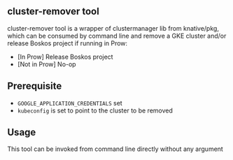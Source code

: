 ## cluster-remover tool

cluster-remover tool is a wrapper of clustermanager lib from knative/pkg, which
can be consumed by command line and remove a GKE cluster and/or release Boskos
project if running in Prow:

- [In Prow] Release Boskos project
- [Not in Prow] No-op

## Prerequisite

- `GOOGLE_APPLICATION_CREDENTIALS` set
- `kubeconfig` is set to point to the cluster to be removed

## Usage

This tool can be invoked from command line directly without any argument